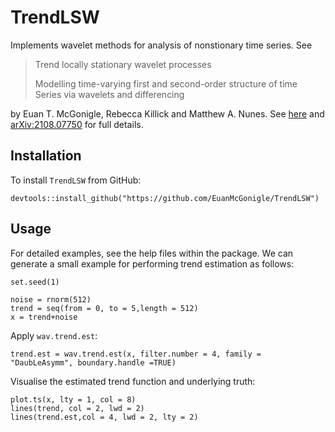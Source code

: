 # TrendLSW

Implements wavelet methods for analysis of nonstionary time series. See 

> Trend locally stationary wavelet processes
> 
> Modelling time-varying first and second-order structure of time Series via wavelets and differencing

by Euan T. McGonigle, Rebecca Killick and Matthew A. Nunes. See [here](https://onlinelibrary.wiley.com/doi/10.1111/jtsa.12643) and [arXiv:2108.07750](https://arxiv.org/abs/2108.07550) for full details.

## Installation

To install `TrendLSW` from GitHub:

```
devtools::install_github("https://github.com/EuanMcGonigle/TrendLSW")
```

## Usage

For detailed examples, see the help files within the package. We can generate a small example for performing trend estimation as follows:

```
set.seed(1)

noise = rnorm(512)
trend = seq(from = 0, to = 5,length = 512)
x = trend+noise

````

Apply `wav.trend.est`:
```
trend.est = wav.trend.est(x, filter.number = 4, family = "DaubLeAsymm", boundary.handle =TRUE)
```

Visualise the estimated trend function and underlying truth:
```
plot.ts(x, lty = 1, col = 8)
lines(trend, col = 2, lwd = 2)
lines(trend.est,col = 4, lwd = 2, lty = 2)
```


